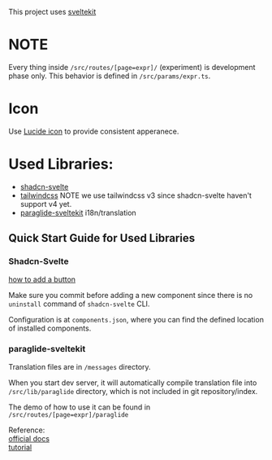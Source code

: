 This project uses [sveltekit](https://svelte.dev/docs/kit/introduction)

# NOTE

Every thing inside `/src/routes/[page=expr]/` (experiment) is development phase only.
This behavior is defined in `/src/params/expr.ts`.

# Icon

Use [Lucide icon](https://lucide.dev/icons/) to provide consistent apperanece.

# Used Libraries:

- [shadcn-svelte](https://next.shadcn-svelte.com/docs/components/button)
- [tailwindcss](https://v3.tailwindcss.com/) NOTE we use tailwindcss v3 since
  shadcn-svelte haven't support v4 yet.
- [paraglide-sveltekit](https://inlang.com/m/dxnzrydw/paraglide-sveltekit-i18n/getting-started)
  i18n/translation

## Quick Start Guide for Used Libraries

### Shadcn-Svelte

[how to add a button](https://next.shadcn-svelte.com/docs/components/button)

Make sure you commit before adding a new component since there is no `uninstall`
command of `shadcn-svelte` CLI.

Configuration is at `components.json`, where you can find the defined location of
installed components.

### paraglide-sveltekit

Translation files are in `/messages` directory.

When you start dev server, it will automatically compile translation file into
`/src/lib/paraglide` directory, which is not included in git repository/index.

The demo of how to use it can be found in `/src/routes/[page=expr]/paraglide`

Reference:   
[official docs](https://inlang.com/m/dxnzrydw/paraglide-sveltekit-i18n/getting-started)  
[tutorial](https://lokalise.com/blog/svelte-i18n/)


